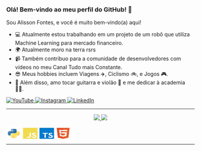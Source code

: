 ### Olá! Bem-vindo ao meu perfil do GitHub! 👋

Sou Alisson Fontes, e você é muito bem-vindo(a) aqui!

- 💻 Atualmente estou trabalhando em um projeto de um robô que utiliza Machine Learning para mercado financeiro.
- 🌍 Atualmente moro na terra rsrs
- 📹 Também contribuo para a comunidade de desenvolvedores com vídeos no meu Canal Tudo mais Constante.
- 😎 Meus hobbies incluem Viagens ✈️, Ciclismo 🚲, e Jogos 🎮.
- 🎸 Além disso, amo tocar guitarra e violão 🎸 e me dedicar à academia 🏋️‍♂️.

<div>
  <a href="https://www.youtube.com/TudoMaisConstante" target="_blank">
    <img src="https://img.shields.io/badge/YouTube-FF0000?style=for-the-badge&logo=youtube&logoColor=white" alt="YouTube">
  </a>
  <a href="https://www.instagram.com/tmconstante/" target="_blank">
    <img src="https://img.shields.io/badge/Instagram-%23E4405F?style=for-the-badge&logo=instagram&logoColor=white" alt="Instagram">
  </a>
  <a href="https://www.linkedin.com/in/alissonfranclin/" target="_blank">
    <img src="https://img.shields.io/badge/LinkedIn-%230077B5?style=for-the-badge&logo=linkedin&logoColor=white" alt="LinkedIn">
  </a>
</div>

<hr/>

<div align="center">
  <a href="https://github.com/alissonf216?tab=repositories">
    <img height="160em" src="https://github-readme-stats.vercel.app/api?username=alissonf216&show_icons=true&theme=dark&include_all_commits=true&count_private=true"/>
    <img height="160em" src="https://github-readme-stats.vercel.app/api/top-langs/?username=alissonf216&layout=compact&langs_count=7&theme=dark"/>
  </a>
</div>
 
<div style="display: inline_block"><br>
  <img align="center" alt="Python" height="30" width="40" src="https://raw.githubusercontent.com/devicons/devicon/master/icons/python/python-original.svg">
<!--   <img align="center" alt="SAS" height="30" width="40" src="https://cdn.jsdelivr.net/gh/devicons/devicon/icons/sas/sas-original.svg">
  <img align="center" alt="SQL" height="30" width="40" src="https://cdn.jsdelivr.net/gh/devicons/devicon/icons/sql/sql-original.svg"> -->
  <img align="center" alt="JavaScript" height="30" width="40" src="https://raw.githubusercontent.com/devicons/devicon/master/icons/javascript/javascript-plain.svg">
  <img align="center" alt="TypeScript" height="30" width="40" src="https://raw.githubusercontent.com/devicons/devicon/master/icons/typescript/typescript-plain.svg">
  <img align="center" alt="HTML5" height="30" width="40" src="https://raw.githubusercontent.com/devicons/devicon/master/icons/html5/html5-original.svg">
<!--   <img align="center" alt="Jupyter" height="30" width="40" src="ícone-do-jupyter.svg"> -->
</div>
<hr>
